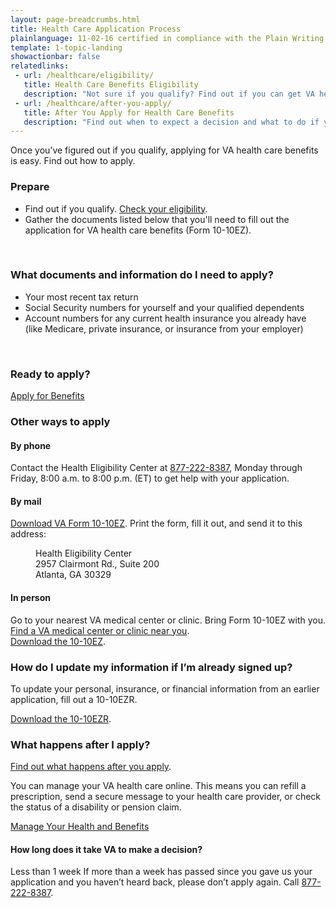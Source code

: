 ```yaml
---
layout: page-breadcrumbs.html
title: Health Care Application Process
plainlanguage: 11-02-16 certified in compliance with the Plain Writing Act
template: 1-topic-landing
showactionbar: false
relatedlinks:
 - url: /healthcare/eligibility/
   title: Health Care Benefits Eligibility
   description: "Not sure if you qualify? Find out if you can get VA health care benefits."
 - url: /healthcare/after-you-apply/
   title: After You Apply for Health Care Benefits
   description: "Find out when to expect a decision and what to do if you don’t hear back or don’t get approved."
---
```


<div class="va-introtext">

Once you’ve figured out if you qualify, applying for VA health care benefits is easy. Find out how to apply.

</div>

### Prepare
- Find out if you qualify. [Check your eligibility](/healthcare/eligibility/).
- Gather the documents listed below that you'll need to fill out the application for VA health care benefits (Form 10-10EZ).

<div markdown="0"><br></div>

<div class="feature" markdown="1">

### What documents and information do I need to apply?

- Your most recent tax return
- Social Security numbers for yourself and your qualified dependents
- Account numbers for any current health insurance you already have (like Medicare, private insurance, or insurance from your employer)

</div>

<div markdown="0"><br></div>

### Ready to apply?

<a class="usa-button-primary va-button-primary" href="/healthcare/apply/application/introduction">Apply for Benefits</a>

### Other ways to apply

#### By phone

Contact the Health Eligibility Center at <a href="tel:+18772228387">877-222-8387</a>, Monday through Friday, 8:00 a.m. to 8:00 p.m. (ET) to get help with your application.

#### By mail

[Download VA Form 10-10EZ](http://www.va.gov/vaforms/medical/pdf/1010EZ-fillable.pdf). Print the form, fill it out, and send it to this address:

<dl class="va-address-block">
<dd>Health Eligibility Center</dd>
<dd>2957 Clairmont Rd., Suite 200</dd>
<dd>Atlanta, GA 30329</dd>
</dl>

#### In person

Go to your nearest VA medical center or clinic. Bring Form 10-10EZ with you. </br>
[Find a VA medical center or clinic near you](/facilities).</br>
[Download the 10-10EZ](http://www.va.gov/vaforms/medical/pdf/1010EZ-fillable.pdf).

### How do I update my information if I’m already signed up?

To update your personal, insurance, or financial information from an earlier application, fill out a 10-10EZR.

[Download the 10-10EZR](https://www.vets.gov/healthcare/forms/vha-10-10ezr-fill.pdf).

### What happens after I apply?

[Find out what happens after you apply](/healthcare/after-you-apply).

You can manage your VA health care online. This means you can refill a prescription, send a secure message to your health care provider, or check the status of a disability or pension claim.

<a class="usa-button-primary" href="/healthcare/prescriptions/">Manage Your Health and Benefits</a>

#### How long does it take VA to make a decision?

<div class="card information" markdown="0">
<span class="number">Less than 1 week</span>
<span class="description">If more than a week has passed since you gave us your application and you haven’t heard back, please don’t apply again. Call <a href="tel:+18772228387">877-222-8387</a>.</span>
</div>

<div markdown="0"><br></div>
